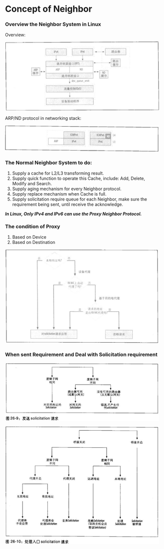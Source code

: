 # Concept of Neighbor
### Overview the Neighbor System in Linux

Overview:

![Alt text](/pic/overview.png)

ARP/ND protocol in networking stack:

![Alt text](/pic/ARP_ND.png)

### The Normal Neighbor System to do:

1. Supply a cache for L2/L3 transforming result.
2. Supply quick function to operate this Cache, include: Add, Delete, Modify and Search.
3. Supply aging mechanism for every Neighbor protocol.
4. Supply replace mechanism when Cache is full.
5. Supply solicitation require queue for each Neighbor, make sure the requirement being sent, until receive the acknowledge.


***In Linux, Only IPv4 and IPv6 can use the Proxy Neighbor Protocol.***


### The condition of Proxy
1. Based on Device
2. Based on Destination

![Alt text](/pic/proxy.png)

### When sent Requirement and Deal with Solicitation requirement

![Alt text](/pic/send.png)


![Alt text](/pic/Deal.png)
